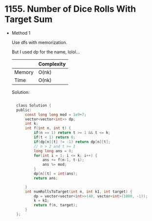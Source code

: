 # 1155. Number of Dice Rolls With Target Sum

- Method 1

  Use dfs with memorization.

  But I used dp for the name, lolol...

  |        | Complexity |
  | ------ | ---------- |
  | Memory | O(nk)      |
  | Time   | O(nk)      |

  Solution:

  ```h

    class Solution {
    public:
        const long long mod = 1e9+7;
        vector<vector<int>> dp;
        int k;
        int f(int n, int t) {
            if(n == 1) return t >= 1 && t <= k;
            if(t < 1) return 0;
            if(dp[n][t] != -1) return dp[n][t];
            // n > 2 and t >= 1
            long long ans = 0;
            for(int i = 1; i <= k; i++) {
                ans += f(n-1, t-i);
                ans %= mod;
            }
            dp[n][t] = int(ans);
            return ans;

        }
        int numRollsToTarget(int n, int k1, int target) {
            dp = vector<vector<int>>(40, vector<int>(1000, -1));
            k = k1;
            return f(n, target);
        }
    };

  ```

<!-- - Method 2

    This is another method.

    | |   Complexity  |
    | ----------- | ----------- |
    |  Memory     | O(n) |
    |      Time       |  O(n) |


    Solution:

    ``` h



    ```

- Additional Knowledge:

    Here are some additional knowledge.



<br> -->
